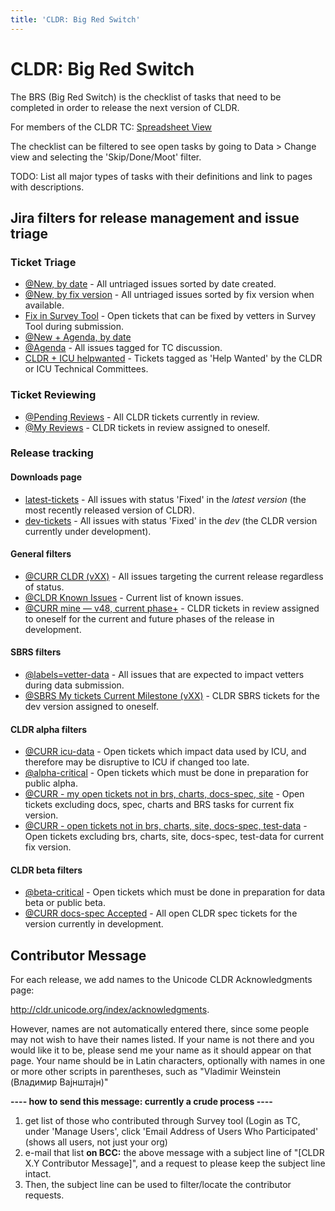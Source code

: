 ```yaml
---
title: 'CLDR: Big Red Switch'
---
```


# CLDR: Big Red Switch

The BRS (Big Red Switch) is the checklist of tasks that need to be completed in order to release the next version of CLDR.

For members of the CLDR TC: [Spreadsheet View](https://docs.google.com/spreadsheets/d/1D0wohmpmnW369UiTLeTm_UHT7y5mVISretDYM0m289I/edit?gid=169833626#gid=169833626&fvid=271364825)

The checklist can be filtered to see open tasks by going to Data > Change view and selecting the 'Skip/Done/Moot' filter.

TODO: List all major types of tasks with their definitions and link to pages with descriptions.

## Jira filters for release management and issue triage

### Ticket Triage

- [@New, by date](https://unicode-org.atlassian.net/issues/?filter=10033) - All untriaged issues sorted by date created.
- [@New, by fix version](https://unicode-org.atlassian.net/issues/?filter=10801) - All untriaged issues sorted by fix version when available.
- [Fix in Survey Tool](https://unicode-org.atlassian.net/issues/?filter=10999) - Open tickets that can be fixed by vetters in Survey Tool during submission.
- [@New + Agenda, by date](https://unicode-org.atlassian.net/issues/?filter=10802)
- [@Agenda](https://unicode-org.atlassian.net/issues/?filter=10158) - All issues tagged for TC discussion.
- [CLDR + ICU helpwanted](https://unicode-org.atlassian.net/issues/?filter=10202) - Tickets tagged as 'Help Wanted' by the CLDR or ICU Technical Committees.

### Ticket Reviewing

- [@Pending Reviews](https://unicode-org.atlassian.net/issues/?filter=10062) - All CLDR tickets currently in review.
- [@My Reviews](https://unicode-org.atlassian.net/issues/?filter=10179) - CLDR tickets in review assigned to oneself.

### Release tracking

#### Downloads page

- [latest-tickets](https://unicode-org.atlassian.net/issues/?filter=10838) - All issues with status 'Fixed' in the *latest version* (the most recently released version of CLDR).
- [dev-tickets](https://unicode-org.atlassian.net/issues/?filter=10837) - All issues with status 'Fixed' in the *dev* (the CLDR version currently under development).

#### General filters

- [@CURR CLDR (vXX)](https://unicode-org.atlassian.net/issues/?filter=10438) - All issues targeting the current release regardless of status.
- [@CLDR Known Issues](https://unicode-org.atlassian.net/issues/?filter=10237) - Current list of known issues.
- [@CURR mine — v48, current phase+](https://unicode-org.atlassian.net/issues/?filter=10074) - CLDR tickets in review assigned to oneself for the current and future phases of the release in development.

#### SBRS filters

- [@labels=vetter-data](https://unicode-org.atlassian.net/issues/?filter=10735) - All issues that are expected to impact vetters during data submission.
- [@SBRS My tickets Current Milestone (vXX)](https://unicode-org.atlassian.net/issues/?filter=10030) - CLDR SBRS tickets for the dev version assigned to oneself.

#### CLDR alpha filters

- [@CURR icu-data](https://unicode-org.atlassian.net/issues/?filter=10144) - Open tickets which impact data used by ICU, and therefore may be disruptive to ICU if changed too late.
- [@alpha-critical](https://unicode-org.atlassian.net/issues/?filter=10245) - Open tickets which must be done in preparation for public alpha.
- [@CURR - my open tickets not in brs, charts, docs-spec, site](https://unicode-org.atlassian.net/issues/?filter=10256) - Open tickets excluding docs, spec, charts and BRS tasks for current fix version.
- [@CURR - open tickets not in brs, charts, site, docs-spec, test-data](https://unicode-org.atlassian.net/issues/?filter=10230) - Open tickets excluding brs, charts, site, docs-spec, test-data for current fix version.

#### CLDR beta filters

- [@beta-critical](https://unicode-org.atlassian.net/issues/?filter=10247) - Open tickets which must be done in preparation for data beta or public beta.
- [@CURR docs-spec Accepted](https://unicode-org.atlassian.net/issues/?filter=10339) - All open CLDR spec tickets for the version currently in development.

## Contributor Message

For each release, we add names to the Unicode CLDR Acknowledgments page:

http://cldr.unicode.org/index/acknowledgments.

However, names are not automatically entered there, since some people may not wish to have their names listed. If your name is not there and you would like it to be, please send me your name as it should appear on that page. Your name should be in Latin characters, optionally with names in one or more other scripts in parentheses, such as "Vladimir Weinstein (Владимир Вајнштајн)"

**\-\-\-\- how to send this message: currently a crude process \-\-\-\-**

1. get list of those who contributed through Survey tool (Login as TC, under 'Manage Users', click 'Email Address of Users Who Participated' (shows all users, not just your org)
2. e\-mail that list **on BCC:** the above message with a subject line of "\[CLDR X.Y Contributor Message]", and a request to please keep the subject line intact.
3. Then, the subject line can be used to filter/locate the contributor requests.


